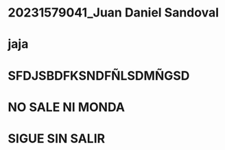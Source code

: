 # 20231579041_Juan Daniel Sandoval
# jaja
# SFDJSBDFKSNDFÑLSDMÑGSD
# NO SALE NI MONDA
# SIGUE SIN SALIR